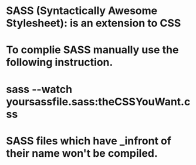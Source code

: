# SASS (Syntactically Awesome Stylesheet): is an extension to CSS
# To complie SASS manually use the following instruction.
# sass --watch yoursassfile.sass:theCSSYouWant.css
# SASS files which have _infront of their name won't be compiled.
